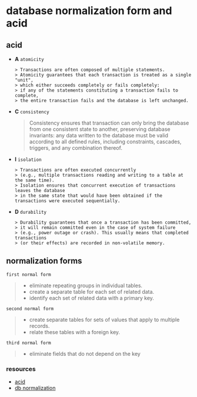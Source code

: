 # database normalization form and acid

## acid

- **A** `atomicity`

      > Transactions are often composed of multiple statements.
      > Atomicity guarantees that each transaction is treated as a single "unit",
      > which either succeeds completely or fails completely:
      > if any of the statements constituting a transaction fails to complete,
      > the entire transaction fails and the database is left unchanged.

- **C** `consistency`

   > Consistency ensures that transaction can only bring the database
   >   from one consistent state to another, preserving database invariants:
   >   any data written to the database must be valid according to all defined rules,
   >  including constraints, cascades, triggers, and any combination thereof.

- **I** `isolation`

      > Transactions are often executed concurrently
      > (e.g., multiple transactions reading and writing to a table at the same time).
      > Isolation ensures that concurrent execution of transactions leaves the database
      > in the same state that would have been obtained if the transactions were executed sequentially.

- **D** `durability`

      > Durability guarantees that once a transaction has been committed,
      > it will remain committed even in the case of system failure
      > (e.g., power outage or crash). This usually means that completed transactions
      > (or their effects) are recorded in non-volatile memory.

## normalization forms

`first normal form `

> - eliminate repeating groups in individual tables.
> - create a separate table for each set of related data.
> - identify each set of related data with a primary key.

`second normal form`

> - create separate tables for sets of values that apply to multiple records.
> - relate these tables with a foreign key.

`third normal form`

> - eliminate fields that do not depend on the key

### resources

- [acid](https://en.wikipedia.org/wiki/ACID)
- [db normalization](https://learn.microsoft.com/en-us/office/troubleshoot/access/database-normalization-description)
